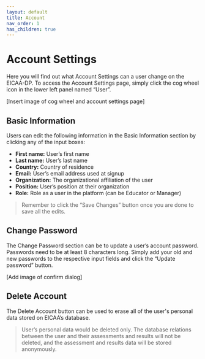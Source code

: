 ```yaml
---
layout: default
title: Account
nav_order: 1
has_children: true
---
```


# Account Settings

Here you will find out what Account Settings can a user change on the EICAA-DP. To access the Account Settings page, simply click the cog wheel icon in the lower left panel named “User”.

[Insert image of cog wheel and account settings page]

## Basic Information

Users can edit the following information in the Basic Information section by clicking any of the input boxes:

* **First name:** User’s first name
* **Last name:** User’s last name
* **Country:** Country of residence
* **Email:** User’s email address used at signup
* **Organization:** The organizational affiliation of the user
* **Position:** User’s position at their organization
* **Role:** Role as a user in the platform (can be Educator or Manager)

> Remember to click the “Save Changes” button once you are done to save all the edits.

## Change Password

The Change Password section can be to update a user’s account password. Passwords need to be at least 8 characters long. Simply add your old and new passwords to the respective input fields and click the “Update password” button.

[Add image of confirm dialog]

## Delete Account

The Delete Account button can be used to erase all of the user's personal data stored on EICAA’s database.

> User’s personal data would be deleted only. The database relations between the user and their  assessments and results will not be deleted, and the assessment and results data will be stored anonymously.
